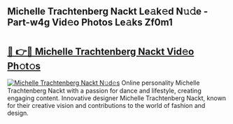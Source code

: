 ## Michelle Trachtenberg Nackt Le𝚊k𝚎d N𝚞𝚍e - Part-w4g Vid𝚎o Photos Le𝚊ks Zf0m1

# <h2><a href="http://fb3lqp6.evod.top/?m=Michelle+Trachtenberg+Nackt">🔗 👉🔴 Michelle Trachtenberg Nackt Vid𝚎o Ph𝚘t𝚘s</a></h2>

[![Michelle Trachtenberg Nackt N𝚞d𝚎s](https://i.imgur.com/8V9OHl7.gif)](http://fb3lqp6.evod.top/?m=Michelle+Trachtenberg+Nackt)
Online personality Michelle Trachtenberg Nackt with a passion for dance and lifestyle, creating engaging content. Innovative designer Michelle Trachtenberg Nackt, known for their creative vision and contributions to the world of fashion and design. 

